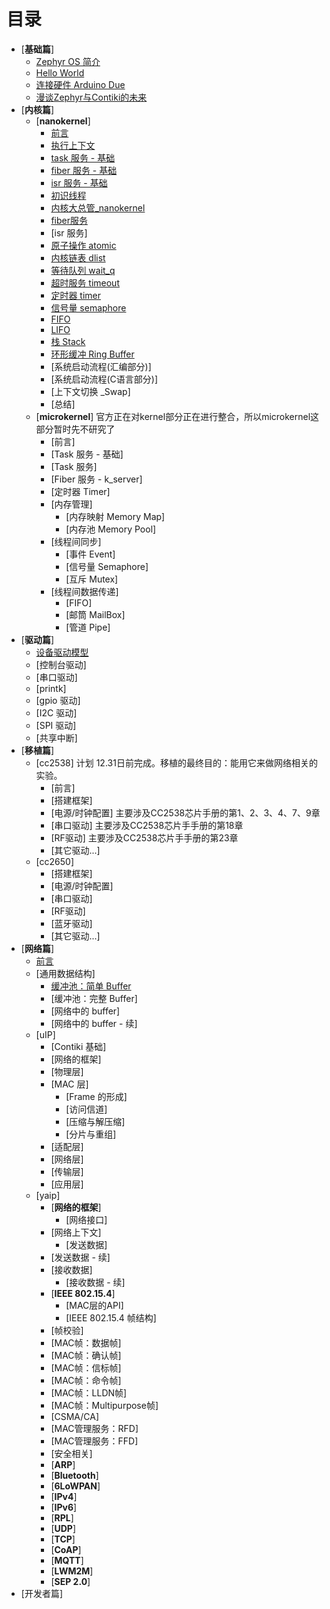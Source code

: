 # 目录

* [**基础篇**]
   * [Zephyr OS 简介](src/introduce/introduction.md)
   * [Hello World](src/introduce/hello-world.md)
   * [连接硬件 Arduino Due](src/introduce/arduino_due.md)
   * [漫谈Zephyr与Contiki的未来](src/introduce/vs-contiki.md)
* [**内核篇**]
   * [**nanokernel**]
      * [前言](src/kernel/nanokernel/preface.md)
      * [执行上下文](src/kernel/nanokernel/context.md)
	  * [task 服务 - 基础](src/kernel/nanokernel/task_basic.md)
	  * [fiber 服务 - 基础](src/kernel/nanokernel/fiber_basic.md)
	  * [isr 服务 - 基础](src/kernel/nanokernel/isr_basic.md)
      * [初识线程](src/kernel/nanokernel/thread.md)
      * [内核大总管_nanokernel](src/kernel/nanokernel/nanokernel.md)
      * [fiber服务](src/kernel/nanokernel/fiber.md)
	  * [isr 服务]
      * [原子操作 atomic](src/kernel/nanokernel/atomic.md)
      * [内核链表 dlist](src/kernel/nanokernel/dlist.md)
      * [等待队列 wait_q](src/kernel/nanokernel/wait_q.md)
      * [超时服务 timeout](src/kernel/nanokernel/timeout.md)
      * [定时器 timer](src/kernel/nanokernel/timer.md)
      * [信号量 semaphore](src/kernel/nanokernel/sema.md)
      * [FIFO](src/kernel/nanokernel/fifo.md)
      * [LIFO](src/kernel/nanokernel/lifo.md)
      * [栈 Stack](src/kernel/nanokernel/stack.md)
      * [环形缓冲 Ring Buffer](src/kernel/nanokernel/ring_buf.md)
      * [系统启动流程(汇编部分)]
      * [系统启动流程(C语言部分)]
      * [上下文切换 _Swap]
      * [总结]
   * [**microkernel**] 官方正在对kernel部分正在进行整合，所以microkernel这部分暂时先不研究了
      * [前言]
	  * [Task 服务 - 基础]
	  * [Task 服务]
	  * [Fiber 服务 - k_server]
	  * [定时器 Timer]
	  * [内存管理]
	     * [内存映射 Memory Map]
	     * [内存池 Memory Pool]
      * [线程间同步]
	     * [事件 Event]
	     * [信号量 Semaphore]
	     * [互斥 Mutex]
	  * [线程间数据传递]
	     * [FIFO]
	     * [邮筒 MailBox]
	     * [管道 Pipe]
* [**驱动篇**]
   * [设备驱动模型](src/driver/device-driver-module.md)
   * [控制台驱动]
   * [串口驱动]
   * [printk]
   * [gpio 驱动]
   * [I2C 驱动]
   * [SPI 驱动]
   * [共享中断]
* [**移植篇**]
   * [cc2538] 计划 12.31日前完成。移植的最终目的：能用它来做网络相关的实验。
      * [前言]
      * [搭建框架]
      * [电源/时钟配置] 主要涉及CC2538芯片手册的第1、2、3、4、7、9章
      * [串口驱动] 主要涉及CC2538芯片手手册的第18章
	  * [RF驱动] 主要涉及CC2538芯片手手册的第23章
	  * [其它驱动...]
   * [cc2650]
      * [搭建框架]
	  * [电源/时钟配置]
	  * [串口驱动]
	  * [RF驱动]
	  * [蓝牙驱动]
	  * [其它驱动...]
* [**网络篇**]
   * [前言](src/net/introduce.md)
   * [通用数据结构]
      * [缓冲池：简单 Buffer](src/net/common/simply-buf.md)
      * [缓冲池：完整 Buffer]
      * [网络中的 buffer]
      * [网络中的 buffer - 续]
   * [uIP]
      * [Contiki 基础]
      * [网络的框架]
      * [物理层]
      * [MAC 层]
         * [Frame 的形成]
         * [访问信道]
         * [压缩与解压缩]
         * [分片与重组]
      * [适配层]
      * [网络层]
      * [传输层]
      * [应用层]
   * [yaip]
      * [**网络的框架**]
         * [网络接口]
	   * [网络上下文]
         * [发送数据]
	   * [发送数据 - 续]
	   * [接收数据]
         * [接收数据 - 续]
      * [**IEEE 802.15.4**]
         * [MAC层的API]
         * [IEEE 802.15.4 帧结构]
	   * [帧校验]
	   * [MAC帧：数据帧]
	   * [MAC帧：确认帧]
	   * [MAC帧：信标帧]
	   * [MAC帧：命令帧]
	   * [MAC帧：LLDN帧]
	   * [MAC帧：Multipurpose帧]
	   * [CSMA/CA]
	   * [MAC管理服务：RFD]
	   * [MAC管理服务：FFD]
	   * [安全相关]
      * [**ARP**]
      * [**Bluetooth**]
      * [**6LoWPAN**]
      * [**IPv4**]
      * [**IPv6**]
      * [**RPL**]
      * [**UDP**]
      * [**TCP**]
      * [**CoAP**]
      * [**MQTT**]
      * [**LWM2M**]
      * [**SEP 2.0**]
* [开发者篇]
